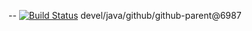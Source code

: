--
[![Build Status](https://travis-ci.org/jjYBdx4IL/github-parent.png?branch=master)](https://travis-ci.org/jjYBdx4IL/github-parent)
devel/java/github/github-parent@6987
